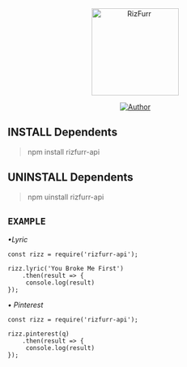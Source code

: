 <div align="center">
<img src="https://uploader.caliph.my.id/file/35OEkjf6QT.jpg" alt="RizFurr" width="172" />

</div>


<p align="center">
  <a href="https://github.com/RizFurrs"><img title="Author" src="https://img.shields.io/badge/Author-RizFurr-red.svg?style=for-the-badge&logo=github" /></a>
</p>

## INSTALL Dependents
> npm install rizfurr-api

## UNINSTALL Dependents
> npm uinstall rizfurr-api

## ```EXAMPLE```
*•Lyric*
```
const rizz = require('rizfurr-api');

rizz.lyric('You Broke Me First')
    .then(result => {
     console.log(result)
});
```
*• Pinterest*
```
const rizz = require('rizfurr-api');

rizz.pinterest(q)
    .then(result => {
     console.log(result)
});
```
